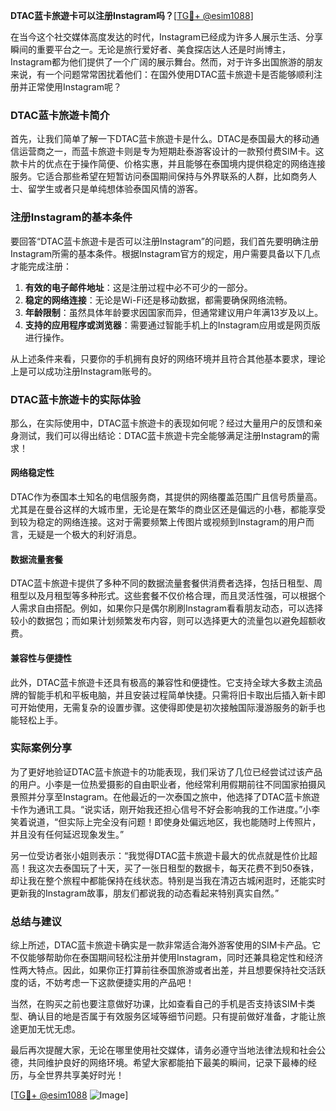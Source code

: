**DTAC蓝卡旅遊卡可以注册Instagram吗？**[[TG💪+ @esim1088](https://t.me/s/esim1088)]

在当今这个社交媒体高度发达的时代，Instagram已经成为许多人展示生活、分享瞬间的重要平台之一。无论是旅行爱好者、美食探店达人还是时尚博主，Instagram都为他们提供了一个广阔的展示舞台。然而，对于许多出国旅游的朋友来说，有一个问题常常困扰着他们：在国外使用DTAC蓝卡旅遊卡是否能够顺利注册并正常使用Instagram呢？

### DTAC蓝卡旅遊卡简介

首先，让我们简单了解一下DTAC蓝卡旅遊卡是什么。DTAC是泰国最大的移动通信运营商之一，而蓝卡旅遊卡则是专为短期赴泰游客设计的一款预付费SIM卡。这款卡片的优点在于操作简便、价格实惠，并且能够在泰国境内提供稳定的网络连接服务。它适合那些希望在短暂访问泰国期间保持与外界联系的人群，比如商务人士、留学生或者只是单纯想体验泰国风情的游客。

### 注册Instagram的基本条件

要回答“DTAC蓝卡旅遊卡是否可以注册Instagram”的问题，我们首先要明确注册Instagram所需的基本条件。根据Instagram官方的规定，用户需要具备以下几点才能完成注册：

1. **有效的电子邮件地址**：这是注册过程中必不可少的一部分。
2. **稳定的网络连接**：无论是Wi-Fi还是移动数据，都需要确保网络流畅。
3. **年龄限制**：虽然具体年龄要求因国家而异，但通常建议用户年满13岁及以上。
4. **支持的应用程序或浏览器**：需要通过智能手机上的Instagram应用或是网页版进行操作。

从上述条件来看，只要你的手机拥有良好的网络环境并且符合其他基本要求，理论上是可以成功注册Instagram账号的。

### DTAC蓝卡旅遊卡的实际体验

那么，在实际使用中，DTAC蓝卡旅遊卡的表现如何呢？经过大量用户的反馈和亲身测试，我们可以得出结论：DTAC蓝卡旅遊卡完全能够满足注册Instagram的需求！

#### 网络稳定性
DTAC作为泰国本土知名的电信服务商，其提供的网络覆盖范围广且信号质量高。尤其是在曼谷这样的大城市里，无论是在繁华的商业区还是偏远的小巷，都能享受到较为稳定的网络连接。这对于需要频繁上传图片或视频到Instagram的用户而言，无疑是一个极大的利好消息。

#### 数据流量套餐
DTAC蓝卡旅遊卡提供了多种不同的数据流量套餐供消费者选择，包括日租型、周租型以及月租型等多种形式。这些套餐不仅价格合理，而且灵活性强，可以根据个人需求自由搭配。例如，如果你只是偶尔刷刷Instagram看看朋友动态，可以选择较小的数据包；而如果计划频繁发布内容，则可以选择更大的流量包以避免超额收费。

#### 兼容性与便捷性
此外，DTAC蓝卡旅遊卡还具有极高的兼容性和便捷性。它支持全球大多数主流品牌的智能手机和平板电脑，并且安装过程简单快捷。只需将旧卡取出后插入新卡即可开始使用，无需复杂的设置步骤。这使得即使是初次接触国际漫游服务的新手也能轻松上手。

### 实际案例分享

为了更好地验证DTAC蓝卡旅遊卡的功能表现，我们采访了几位已经尝试过该产品的用户。小李是一位热爱摄影的自由职业者，他经常利用假期前往不同国家拍摄风景照并分享至Instagram。在他最近的一次泰国之旅中，他选择了DTAC蓝卡旅遊卡作为通讯工具。“说实话，刚开始我还担心信号不好会影响我的工作进度。”小李笑着说道，“但实际上完全没有问题！即使身处偏远地区，我也能随时上传照片，并且没有任何延迟现象发生。”

另一位受访者张小姐则表示：“我觉得DTAC蓝卡旅遊卡最大的优点就是性价比超高！我这次去泰国玩了十天，买了一张日租型的数据卡，每天花费不到50泰铢，却让我在整个旅程中都能保持在线状态。特别是当我在清迈古城闲逛时，还能实时更新我的Instagram故事，朋友们都说我的动态看起来特别真实自然。”

### 总结与建议

综上所述，DTAC蓝卡旅遊卡确实是一款非常适合海外游客使用的SIM卡产品。它不仅能够帮助你在泰国期间轻松注册并使用Instagram，同时还兼具稳定性和经济性两大特点。因此，如果你正打算前往泰国旅游或者出差，并且想要保持社交活跃度的话，不妨考虑一下这款便捷实用的产品吧！

当然，在购买之前也要注意做好功课，比如查看自己的手机是否支持该SIM卡类型、确认目的地是否属于有效服务区域等细节问题。只有提前做好准备，才能让旅途更加无忧无虑。

最后再次提醒大家，无论在哪里使用社交媒体，请务必遵守当地法律法规和社会公德，共同维护良好的网络环境。希望大家都能拍下最美的瞬间，记录下最棒的经历，与全世界共享美好时光！

[[TG💪+ @esim1088](https://t.me/s/esim1088) ![Image](https://i.postimg.cc/4NQfJmqS/Snipaste-2025-05-13-00-14-12.png)]